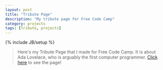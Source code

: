 ```yaml
---
layout: post
title: "Tribute Page"
description: "My tribute page for Free Code Camp"
category: projects
tags: [tribute, projects]
---
```

{% include JB/setup %}

>Here's my Tribute Page that I made for Free Code Camp. It is about Ada Lovelace, who is arguably the first computer programmer.
>[Click here](https://lupdre.github.io/tribute.html) to see the page!